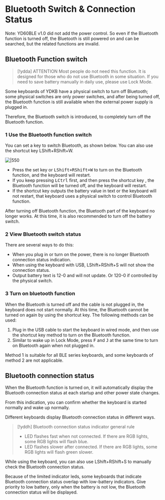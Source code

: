 # Bluetooth Switch & Connection Status

Note: YD60BLE v1.0 did not add the power control. So even if the Bluetooth function is turned off, the Bluetooth is still powered on and can be searched, but the related functions are invalid.


## Bluetooth Function switch

> [!ydda] ATTENTION
> Most people do not need this function. It is designed for those who do not use Bluetooth in some situation. 
> If you need to save battery manually in daily use, please use Lock Mode. 

Some keyboards of YDKB have a physical switch to turn off Bluetooth; some physical switches are only power switches, and after being turned off, the Bluetooth function is still available when the external power supply is plugged in.

Therefore, the Bluetooth switch is introduced, to completely turn off the Bluetooth function.

### 1 Use the Bluetooth function switch

You can set a key to switch Bluetooth, as shown below. You can also use the shortcut key <key>LShift+RShift+W</key>.

![|550](assets/conection_01.png)

- Press the set key or <kbd>LShift+RShift+W</kbd> to turn on the Bluetooth function, and the keyboard will restart. 
- If you keep pressing <kbd>LCtrl</kbd> first, and then press the shortcut key , the Bluetooth function will be turned off, and the keyboard will restart. 
- If the shortcut key outputs the battery value in text or the keyboard will not restart, that keyboard uses  a physical switch to control Bluetooth function.

After turning off Bluetooth function, the Bluetooth part of the keyboard no longer works. At this time, it is also recommended to turn off the battery switch.

### 2 View Bluetooth switch status
There are several ways to do this:
- When you plug in or turn on the power, there is no longer Bluetooth connection status indication.
- When using the keyboard with USB, <key>LShift+RShift+S</key> will not show the connection status.
- Output battery text is 12-0 and will not update. Or 120-0 if controlled by the physical switch.

### 3 Turn on bluetooth function
When the Bluetooth is turned off and the cable is not plugged in, the keyboard does not start normally. At this time, the Bluetooth cannot be turned on again by using the shortcut key. The following methods can be used:
1. Plug in the USB cable to start the keyboard in wired mode, and then use the shortcut key method to turn on the Bluetooth function.
2. Similar to wake up in Lock Mode, press <kbd>F</kbd> and <kbd>J</kbd> at the same time to turn on Bluetooth again when not plugged in.

Method 1 is suitable for all BLE series keyboards, and some keyboards of method 2 are not applicable.


## Bluetooth connection status

When the Bluetooth function is turned on, it will automatically display the Bluetooth connection status at each startup and other power state changes.

From this indication, you can confirm whether the keyboard is started normally and wake up normally.

Different keyboards display Bluetooth connection status in different ways. 

> [!yddh] Bluetooth connection status indicator general rule
> - LED flashes fast when not connected. If there are RGB lights, some RGB lights will flash blue.
> - LED flashes slower after connected. If there are RGB lights, some RGB lights will flash green slower.

While using the keyboard, you can also use <key>LShift+RShift+S</key> to manually check the Bluetooth connection status.

Because of the limited indicator leds, some keyboards that indicate Bluetooth connection status overlap with low-battery indicators. Give priority to low battery, only when the battery is not low, the Bluetooth connection status will be displayed.
